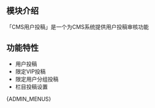 
## 模块介绍

「CMS用户投稿」是一个为CMS系统提供用户投稿审核功能


## 功能特性

- 用户投稿
- 限定VIP投稿
- 限定用户分组投稿
- 栏目投稿设置


{ADMIN_MENUS}
